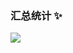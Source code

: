### 汇总统计 :sparkles:
  <img align="center" src="https://github-readme-stats.vercel.app/api?username=gaoyangbenyang&hide_title=true&theme=synthwave&locale=cn&count_private=true&include_all_commits=true&hide_border=true" />
